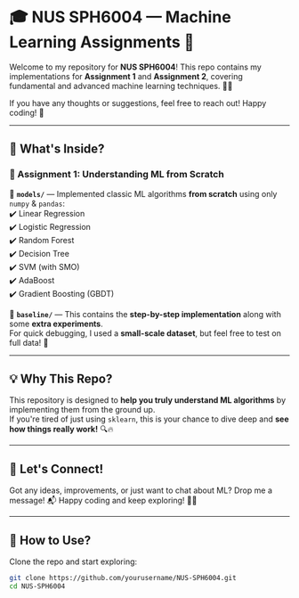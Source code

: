# 🎓 NUS SPH6004 — Machine Learning Assignments 🚀  

Welcome to my repository for **NUS SPH6004**! This repo contains my implementations for **Assignment 1** and **Assignment 2**, covering fundamental and advanced machine learning techniques. 🧠✨  

If you have any thoughts or suggestions, feel free to reach out! Happy coding! 🎉  

---

## 📌 What's Inside?  
### **📝 Assignment 1: Understanding ML from Scratch**  
🔹 **`models/`** — Implemented classic ML algorithms **from scratch** using only `numpy` & `pandas`:  
✔️ Linear Regression  
✔️ Logistic Regression  
✔️ Random Forest  
✔️ Decision Tree  
✔️ SVM (with SMO)  
✔️ AdaBoost  
✔️ Gradient Boosting (GBDT)  

🔹 **`baseline/`** — This contains the **step-by-step implementation** along with some **extra experiments**.  
For quick debugging, I used a **small-scale dataset**, but feel free to test on full data! 🚀  

---

## 💡 Why This Repo?  
This repository is designed to **help you truly understand ML algorithms** by implementing them from the ground up.  
If you're tired of just using `sklearn`, this is your chance to dive deep and **see how things really work!** 🔍🔥  

---

## 📢 Let's Connect!
Got any ideas, improvements, or just want to chat about ML? Drop me a message! 📬
Happy coding and keep exploring! 🚀🎯

---

## 🚀 How to Use?  
Clone the repo and start exploring:  
```bash
git clone https://github.com/yourusername/NUS-SPH6004.git
cd NUS-SPH6004
